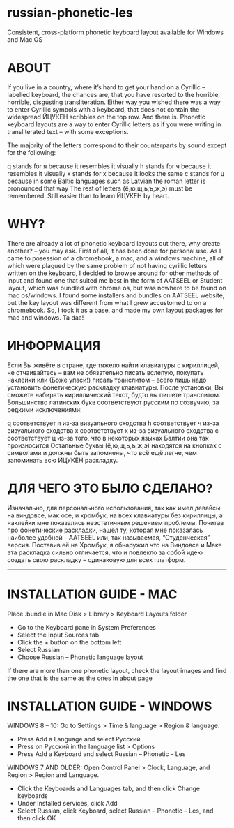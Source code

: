 # russian-phonetic-les
Consistent, cross-platform phonetic keyboard layout available for Windows and Mac OS

# ABOUT
If you live in a country, where it’s hard to get your hand on a Cyrillic – labelled keyboard, the chances are, that you have resorted to the horrible, horrible, disgusting transliteration. Either way you wished there was a way to enter Cyrillic symbols with a keyboard, that does not contain the widespread ЙЦУКЕН scribbles on the top row. And there is. Phonetic keyboard layouts are a way to enter Cyrillic letters as if you were writing in transliterated text – with some exceptions.

The majority of the letters correspond to their counterparts by sound except for the following:

q stands for я because it resembles it visually
h stands for ч because it resembles it visually
x stands for х because it looks the same
c stands for ц because in some Baltic languages such as Latvian the roman letter is pronounced that way
The rest of letters (ё,ю,щ,ь,ъ,ж,э) must be remembered. Still easier than to learn ЙЦУКЕН by heart.

# WHY?
There are already a lot of phonetic keyboard layouts out there, why create another? – you may ask. First of all, it has been done for personal use. As I came to posession of a chromebook, a mac, and a windows machine, all of which were plagued by the same problem of not having cyrillic letters written on the keyboard, I decided to browse around for other methods of input and found one that suited me best in the form of AATSEEL or Student layout, which was bundled with chrome os, but was nowhere to be found on mac os/windows. I found some installers and bundles on AATSEEL website, but the key layout was different from what I grew accustomed to on a chromebook. So, I took it as a base, and made my own layout packages for mac and windows. Ta daa!

# ИНФОРМАЦИЯ
Если Вы живёте в стране, где тяжело найти клавиатуры с кириллицей, не отчаивайтесь – вам не обязательно писать вслепую, покупать наклейки или (Боже упаси!) писать транслитом – всего лишь надо установить фонетическую раскладку клавиатуры. После установки, Вы сможете набирать кириллический текст, будто вы пишете транслитом. Большинство латинских букв соответствуют русским по созвучию, за редкими исключениями:

q соответствует я из-за визуального сходства
h соответствует ч из-за визуального сходства
x соответствует х из-за визуального сходства
c соответствует ц из-за того, что в некоторых языках Балтии она так произносится
Остальные буквы (ё,ю,щ,ь,ъ,ж,э) находятся на кнопках с символами и должны быть запомнены, что всё ещё легче, чем запоминать всю ЙЦУКЕН раскладку.

# ДЛЯ ЧЕГО ЭТО БЫЛО СДЕЛАНО?
Изначально, для персонального использования, так как имел девайсы на виндовсе, мак осе, и хромбук, на всех клавиатуры без кириллицы, а наклейки мне показались неэстетичным решением проблемы. Почитав про фонетические раскладки, нашёл ту, которая мне показалась наиболее удобной – AATSEEL или, так называемая, “Студенческая” версия. Поставив её на Хромбук, я обнаружил что на Виндовсе и Маке эта раскладка сильно отличается, что и повлекло за собой идею создать свою раскладку – одинаковую для всех платформ.

---------------------------------------------------------------------------------------------------------------------------------------

# INSTALLATION GUIDE - MAC
Place .bundle in Mac Disk > Library > Keyboard Layouts folder

- Go to the Keyboard pane in System Preferences
- Select the Input Sources tab
- Click the + button on the bottom left
- Select Russian
- Choose Russian – Phonetic language layout

If there are more than one phonetic layout, check the layout images and find the one that is the same as the ones in about page

# INSTALLATION GUIDE - WINDOWS
WINDOWS 8 – 10:
Go to Settings > Time & language > Region & language.

- Press Add a Language and select Русский
- Press on Русский in the language list > Options
- Press Add a Keyboard and select Russian – Phonetic – Les
 

WINDOWS 7 AND OLDER:
Open Control Panel > Clock, Language, and Region > Region and Language.

- Click the Keyboards and Languages tab, and then click Change keyboards
- Under Installed services, click Add
- Select Russian, click Keyboard, select Russian – Phonetic – Les, and then click OK

